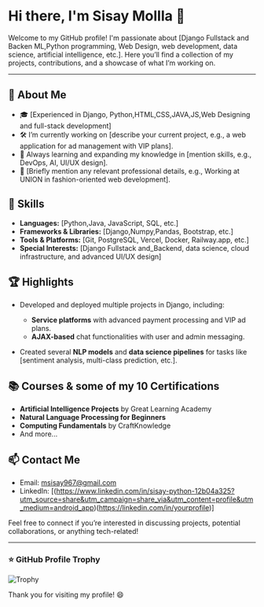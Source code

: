 # Hi there, I'm Sisay Mollla 👋

Welcome to my GitHub profile! I'm passionate about [Django Fullstack  and Backen  ML,Python programming, Web Design, web development, data science, artificial intelligence, etc.]. Here you’ll find a collection of my projects, contributions, and a showcase of what I’m working on.

---

## 🌟 About Me
- 🎓 [Experienced in Django, Python,HTML,CSS,JAVA,JS,Web Designing and full-stack development]
- 🛠 I’m currently working on [describe your current project, e.g., a web application for ad management with VIP plans].
- 🌱 Always learning and expanding my knowledge in [mention skills, e.g., DevOps, AI, UI/UX design].
- 💼 [Briefly mention any relevant professional details, e.g., Working at UNION in fashion-oriented web development].

## 🚀 Skills
- **Languages:** [Python,Java, JavaScript, SQL, etc.]
- **Frameworks & Libraries:** [Django,Numpy,Pandas, Bootstrap, etc.]
- **Tools & Platforms:** [Git, PostgreSQL, Vercel, Docker, Railway.app, etc.]
- **Special Interests:** [Django Fullstack and_Backend, data science, cloud infrastructure, and advanced UI/UX design]

## 🏆 Highlights
- Developed and deployed multiple projects in Django, including:
  - **Service platforms** with advanced payment processing and VIP ad plans.
  - **AJAX-based** chat functionalities with user and admin messaging.

- Created several **NLP models** and **data science pipelines** for tasks like [sentiment analysis, multi-class prediction, etc.].

## 📚 Courses & some of my 10  Certifications
- **Artificial Intelligence Projects** by Great Learning Academy
- **Natural Language Processing for Beginners**
- **Computing Fundamentals** by CraftKnowledge
- And more...

## 📫 Contact Me
- Email: [msisay967@gmail.com](mailto:msisay967@gmail.com)
- LinkedIn: [(https://www.linkedin.com/in/sisay-python-12b04a325?utm_source=share&utm_campaign=share_via&utm_content=profile&utm_medium=android_app)(https://linkedin.com/in/yourprofile)]

Feel free to connect if you’re interested in discussing projects, potential collaborations, or anything tech-related!

---

### ⭐ GitHub Profile Trophy

![Trophy](https://github-profile-trophy.vercel.app/?username=sismolla&theme=dracula)

Thank you for visiting my profile! 😄
